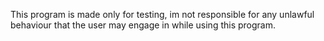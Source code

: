 This program is made only for testing, im not responsible for any unlawful behaviour that the user may engage in while using this program.
